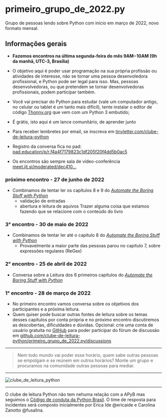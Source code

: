 # primeiro_grupo_de_2022.py

Grupo de pessoas lendo sobre Python com início em março de 2022, novo formato mensal. 

## Informações gerais

- <strong>Fazemos encontros na última segunda-feira do mês 9AM−10AM (9h da manhã, UTC-3, Brasília)</strong>

- O objetivo aqui é poder usar programação na sua própria profissão ou atividades de interesse, não se tornar uma pessoa desenvoledora profissional, e Python pode ser legal para isso. Mas, pessoas desenvolvedoras, ou que pretendem se tornar desenvolvedoras profissionais, podem participar também.

- Você vai precisar do Python para estudar (vale um computador antigo, no celular ou tablet é um tanto mais difícil), tente instalar o editor de código [Thonny.org](https://thonny.org) que vem com um Python 3 embutido;

- É grátis, isto aqui é um lance comunitário, de aprender junto

- Para receber lembretes por email, se inscreva em [tinyletter.com/clube-de-leitura-python](https://tinyletter.com/clube-de-leitura-python)

- Registro da conversa fica no pad: [pad.education/p/r.f4a4f7179823c1df205f20f4dd5b0ac5](https://pad.education/p/r.f4a4f7179823c1df205f20f4dd5b0ac5)
 
 - Os encontros são sempre sala de vídeo-conferência [meet.jit.si/moderated/dec410...](https://meet.jit.si/moderated/de410c8016975c3aba5b6090859fe79ad5309820805ed331985014f089be9fa9)

### **próximo encontro - 27 de junho de 2022**

-   Combinamos de tentar ler os capítulos 8 e 9 do  [*Automate the Boring Stuff with Python*](http://automatetheboringstuff.com/) 
    - validação de entradas
    - abertura e leitura de aquivos
    Trazer alguma coisa que estamos fazendo que se relacione com o conteúdo do livro

### **3° encontro  - 30 de maio de 2022**

 -  Combinamos de tentar ler até o capítulo 8 do  [*Automate the Boring Stuff with Python*](http://automatetheboringstuff.com/) 
    - Provavelmente a maior parte das pessoas parou no capítulo 7, sobre expressões regulares (ReGex)
    
### **2° encontro - 25 de abril de 2022**
- Conversa sobre a Leitura dos 6 primeiros capítulos do [*Automate the Boring Stuff with Python*](http://automatetheboringstuff.com/) 

### **1° encontro - 28 de março de 2022**
- No primeiro encontro vamos conversa sobre os objetivos dos participantes e a próxima leitura.
- Quem quiser pode buscar outras fontes de leitura sobre os temas desses capítulos por conta própria e no próximo encontro discutiremos as descobertas, dificuldades e dúvidas.
Opcional: crie uma conta de usuário gratuita no [GitHub](https://github.com/signup) para poder participar do fórum de discussão em [github.com/clube-de-leitura-python/primeiro_grupo_de_2022.py/discussions](https://github.com/clube-de-leitura-python/primeiro_grupo_de_2022.py/discussions)


---

> Nem todo mundo vai poder esse horário, quem sabe outras pessoas se empolgam e se reúnem em outros horários?
> Monte um grupo e procuramos na comunidade outras pessoas para mediar.

---

![clube_de_leitura_python](https://user-images.githubusercontent.com/3694604/126589139-b52c2bc0-937a-4238-b3ba-189dec5d4c64.png)

---

O clube de leitura Python não tem nehuma relação com a APyB mas seguimos o [Código de conduta da Python Brasil](https://python.org.br/cdc/). O time de resposta para incidentes será composto inicialmente por Erica Ide @ericaide e Carolina Zanotto @fusalina.
